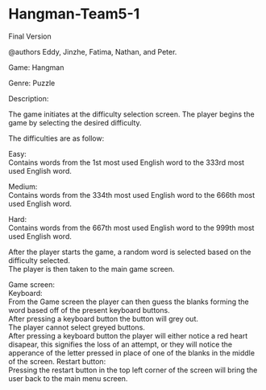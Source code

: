 # Hangman-Team5-1
Final Version

@authors Eddy, Jinzhe, Fatima, Nathan, and Peter.

Game: Hangman

Genre: Puzzle

Description:

The game initiates at the difficulty selection screen. The player begins the game by selecting the desired difficulty.

The difficulties are as follow:

Easy:</br>
  Contains words from the 1st most used English word to the 333rd most used English word.
  
Medium:</br>
  Contains words from the 334th most used English word to the 666th most used English word.

Hard:</br>
  Contains words from the 667th most used English word to the 999th most used English word.

After the player starts the game, a random word is selected based on the difficulty selected. </br>
The player is then taken to the main game screen. 

Game screen:</br>
  Keyboard:</br>
    From the Game screen the player can then guess the blanks forming the word based off of the present keyboard buttons. </br>
    After pressing a keyboard button the button will grey out. </br> 
    The player cannot select greyed buttons. </br>
    After pressing a keyboard button the player will either notice a red heart disapear, this signifies the loss of an attempt, 
    or they will notice the apperance of the letter pressed in place of one of the blanks in the middle of the screen.
  Restart button:</br>
    Pressing the restart button in the top left corner of the screen will bring the user back to the main menu screen.

